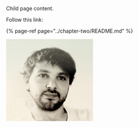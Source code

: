 Child page content.

Follow this link:

{% page-ref page="../chapter-two/README.md" %}

![](../.gitbook/assets/me.png)

